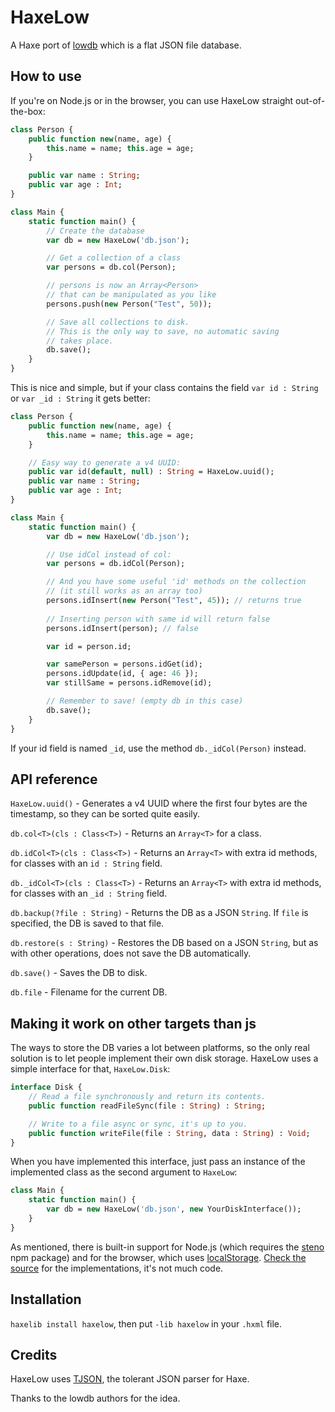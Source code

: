 # HaxeLow

A Haxe port of [lowdb](https://github.com/typicode/lowdb) which is a flat JSON file database.

## How to use

If you're on Node.js or in the browser, you can use HaxeLow straight out-of-the-box:

```haxe
class Person {
	public function new(name, age) {
		this.name = name; this.age = age;
	}

	public var name : String;
	public var age : Int;
}

class Main {
	static function main() {
		// Create the database
		var db = new HaxeLow('db.json');

		// Get a collection of a class
		var persons = db.col(Person);

		// persons is now an Array<Person>
		// that can be manipulated as you like
		persons.push(new Person("Test", 50));

		// Save all collections to disk.
		// This is the only way to save, no automatic saving
		// takes place.
		db.save();
	}
}
```

This is nice and simple, but if your class contains the field `var id : String` or `var _id : String` it gets better:

```haxe
class Person {
	public function new(name, age) {
		this.name = name; this.age = age;
	}

	// Easy way to generate a v4 UUID:
	public var id(default, null) : String = HaxeLow.uuid();
	public var name : String;
	public var age : Int;
}

class Main {
	static function main() {
		var db = new HaxeLow('db.json');

		// Use idCol instead of col:
		var persons = db.idCol(Person);

		// And you have some useful 'id' methods on the collection
		// (it still works as an array too)
		persons.idInsert(new Person("Test", 45)); // returns true
		
		// Inserting person with same id will return false
		persons.idInsert(person); // false

		var id = person.id;

		var samePerson = persons.idGet(id);
		persons.idUpdate(id, { age: 46 });
		var stillSame = persons.idRemove(id);

		// Remember to save! (empty db in this case)
		db.save();
	}
}
```

If your id field is named `_id`, use the method `db._idCol(Person)` instead.

## API reference

`HaxeLow.uuid()` - Generates a v4 UUID where the first four bytes are the timestamp, so they can be sorted quite easily.

`db.col<T>(cls : Class<T>)` - Returns an `Array<T>` for a class.

`db.idCol<T>(cls : Class<T>)` - Returns an `Array<T>` with extra id methods, for classes with an `id : String` field.

`db._idCol<T>(cls : Class<T>)` - Returns an `Array<T>` with extra id methods, for classes with an `_id : String` field.

`db.backup(?file : String)` - Returns the DB as a JSON `String`. If `file` is specified, the DB is saved to that file.

`db.restore(s : String)` - Restores the DB based on a JSON `String`, but as with other operations, does not save the DB automatically.

`db.save()` - Saves the DB to disk.

`db.file` - Filename for the current DB.

## Making it work on other targets than js

The ways to store the DB varies a lot between platforms, so the only real solution is to let people implement their own disk storage. HaxeLow uses a simple interface for that, `HaxeLow.Disk`:

```haxe
interface Disk {
	// Read a file synchronously and return its contents.
	public function readFileSync(file : String) : String;

	// Write to a file async or sync, it's up to you.
	public function writeFile(file : String, data : String) : Void;
}
```

When you have implemented this interface, just pass an instance of the implemented class as the second argument to `HaxeLow`:

```haxe
class Main {
	static function main() {
		var db = new HaxeLow('db.json', new YourDiskInterface());
	}
}
```

As mentioned, there is built-in support for Node.js (which requires the [steno](https://www.npmjs.com/package/steno) npm package) and for the browser, which uses [localStorage](https://developer.mozilla.org/en-US/docs/Web/API/Web_Storage_API). [Check the source](https://github.com/ciscoheat/haxelow/blob/master/src/HaxeLow.hx) for the implementations, it's not much code.

## Installation

`haxelib install haxelow`, then put `-lib haxelow` in your `.hxml` file.

## Credits

HaxeLow uses [TJSON](https://github.com/martamius/TJSON), the tolerant JSON parser for Haxe.

Thanks to the lowdb authors for the idea.
